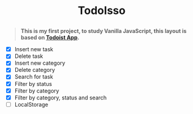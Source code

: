 <h1 align="center">
  <p align="center">TodoIsso</p>
</h1>

> **This is my first project, to study Vanilla JavaScript, this layout is based on [Todoist App](https://todoist.com/app/).**


- [x] Insert new task
- [x] Delete task
- [x] Insert new category
- [x] Delete category
- [x] Search for task 
- [x] Filter by status
- [x] Filter by category
- [x] Filter by category, status and search 
- [ ] LocalStorage
